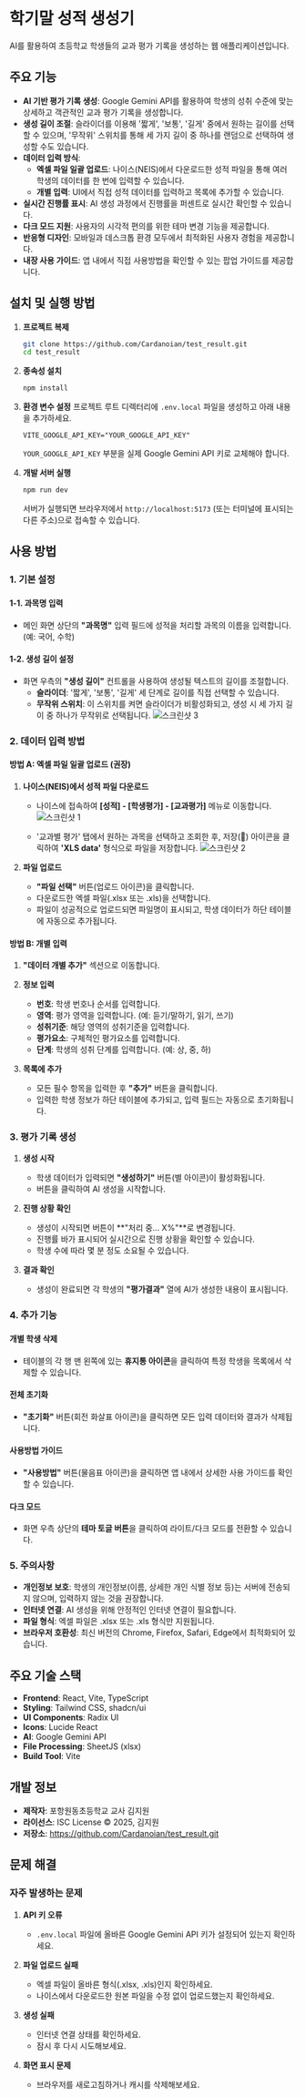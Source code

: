 # 학기말 성적 생성기

AI를 활용하여 초등학교 학생들의 교과 평가 기록을 생성하는 웹 애플리케이션입니다.

## 주요 기능

- **AI 기반 평가 기록 생성**: Google Gemini API를 활용하여 학생의 성취 수준에 맞는 상세하고 객관적인 교과 평가 기록을 생성합니다.
- **생성 길이 조절**: 슬라이더를 이용해 '짧게', '보통', '길게' 중에서 원하는 길이를 선택할 수 있으며, '무작위' 스위치를 통해 세 가지 길이 중 하나를 랜덤으로 선택하여 생성할 수도 있습니다.
- **데이터 입력 방식**:
  - **엑셀 파일 일괄 업로드**: 나이스(NEIS)에서 다운로드한 성적 파일을 통해 여러 학생의 데이터를 한 번에 입력할 수 있습니다.
  - **개별 입력**: UI에서 직접 성적 데이터를 입력하고 목록에 추가할 수 있습니다.
- **실시간 진행률 표시**: AI 생성 과정에서 진행률을 퍼센트로 실시간 확인할 수 있습니다.
- **다크 모드 지원**: 사용자의 시각적 편의를 위한 테마 변경 기능을 제공합니다.
- **반응형 디자인**: 모바일과 데스크톱 환경 모두에서 최적화된 사용자 경험을 제공합니다.
- **내장 사용 가이드**: 앱 내에서 직접 사용방법을 확인할 수 있는 팝업 가이드를 제공합니다.

## 설치 및 실행 방법

1.  **프로젝트 복제**

    ```bash
    git clone https://github.com/Cardanoian/test_result.git
    cd test_result
    ```

2.  **종속성 설치**

    ```bash
    npm install
    ```

3.  **환경 변수 설정**
    프로젝트 루트 디렉터리에 `.env.local` 파일을 생성하고 아래 내용을 추가하세요.

    ```
    VITE_GOOGLE_API_KEY="YOUR_GOOGLE_API_KEY"
    ```

    `YOUR_GOOGLE_API_KEY` 부분을 실제 Google Gemini API 키로 교체해야 합니다.

4.  **개발 서버 실행**
    ```bash
    npm run dev
    ```
    서버가 실행되면 브라우저에서 `http://localhost:5173` (또는 터미널에 표시되는 다른 주소)으로 접속할 수 있습니다.

## 사용 방법

### 1. 기본 설정

#### 1-1. 과목명 입력

- 메인 화면 상단의 **"과목명"** 입력 필드에 성적을 처리할 과목의 이름을 입력합니다. (예: 국어, 수학)

#### 1-2. 생성 길이 설정

- 화면 우측의 **"생성 길이"** 컨트롤을 사용하여 생성될 텍스트의 길이를 조절합니다.
  - **슬라이더**: '짧게', '보통', '길게' 세 단계로 길이를 직접 선택할 수 있습니다.
  - **무작위 스위치**: 이 스위치를 켜면 슬라이더가 비활성화되고, 생성 시 세 가지 길이 중 하나가 무작위로 선택됩니다.
    ![스크린샷 3](./public/3.png)

### 2. 데이터 입력 방법

#### 방법 A: 엑셀 파일 일괄 업로드 (권장)

1. **나이스(NEIS)에서 성적 파일 다운로드**

   - 나이스에 접속하여 **[성적] - [학생평가] - [교과평가]** 메뉴로 이동합니다.
     ![스크린샷 1](./public/1.png)

   - '교과별 평가' 탭에서 원하는 과목을 선택하고 조회한 후, 저장(💾) 아이콘을 클릭하여 **'XLS data'** 형식으로 파일을 저장합니다.
     ![스크린샷 2](./public/2.png)

2. **파일 업로드**
   - **"파일 선택"** 버튼(업로드 아이콘)을 클릭합니다.
   - 다운로드한 엑셀 파일(.xlsx 또는 .xls)을 선택합니다.
   - 파일이 성공적으로 업로드되면 파일명이 표시되고, 학생 데이터가 하단 테이블에 자동으로 추가됩니다.

#### 방법 B: 개별 입력

1. **"데이터 개별 추가"** 섹션으로 이동합니다.

2. **정보 입력**

   - **번호**: 학생 번호나 순서를 입력합니다.
   - **영역**: 평가 영역을 입력합니다. (예: 듣기/말하기, 읽기, 쓰기)
   - **성취기준**: 해당 영역의 성취기준을 입력합니다.
   - **평가요소**: 구체적인 평가요소를 입력합니다.
   - **단계**: 학생의 성취 단계를 입력합니다. (예: 상, 중, 하)

3. **목록에 추가**
   - 모든 필수 항목을 입력한 후 **"추가"** 버튼을 클릭합니다.
   - 입력한 학생 정보가 하단 테이블에 추가되고, 입력 필드는 자동으로 초기화됩니다.

### 3. 평가 기록 생성

1. **생성 시작**

   - 학생 데이터가 입력되면 **"생성하기"** 버튼(별 아이콘)이 활성화됩니다.
   - 버튼을 클릭하여 AI 생성을 시작합니다.

2. **진행 상황 확인**

   - 생성이 시작되면 버튼이 **"처리 중... X%"**로 변경됩니다.
   - 진행률 바가 표시되어 실시간으로 진행 상황을 확인할 수 있습니다.
   - 학생 수에 따라 몇 분 정도 소요될 수 있습니다.

3. **결과 확인**
   - 생성이 완료되면 각 학생의 **"평가결과"** 열에 AI가 생성한 내용이 표시됩니다.

### 4. 추가 기능

#### 개별 학생 삭제

- 테이블의 각 행 맨 왼쪽에 있는 **휴지통 아이콘**을 클릭하여 특정 학생을 목록에서 삭제할 수 있습니다.

#### 전체 초기화

- **"초기화"** 버튼(회전 화살표 아이콘)을 클릭하면 모든 입력 데이터와 결과가 삭제됩니다.

#### 사용방법 가이드

- **"사용방법"** 버튼(물음표 아이콘)을 클릭하면 앱 내에서 상세한 사용 가이드를 확인할 수 있습니다.

#### 다크 모드

- 화면 우측 상단의 **테마 토글 버튼**을 클릭하여 라이트/다크 모드를 전환할 수 있습니다.

### 5. 주의사항

- **개인정보 보호**: 학생의 개인정보(이름, 상세한 개인 식별 정보 등)는 서버에 전송되지 않으며, 입력하지 않는 것을 권장합니다.
- **인터넷 연결**: AI 생성을 위해 안정적인 인터넷 연결이 필요합니다.
- **파일 형식**: 엑셀 파일은 .xlsx 또는 .xls 형식만 지원됩니다.
- **브라우저 호환성**: 최신 버전의 Chrome, Firefox, Safari, Edge에서 최적화되어 있습니다.

## 주요 기술 스택

- **Frontend**: React, Vite, TypeScript
- **Styling**: Tailwind CSS, shadcn/ui
- **UI Components**: Radix UI
- **Icons**: Lucide React
- **AI**: Google Gemini API
- **File Processing**: SheetJS (xlsx)
- **Build Tool**: Vite

## 개발 정보

- **제작자**: 포항원동초등학교 교사 김지원
- **라이선스**: ISC License &copy; 2025, 김지원
- **저장소**: https://github.com/Cardanoian/test_result.git

## 문제 해결

### 자주 발생하는 문제

1. **API 키 오류**

   - `.env.local` 파일에 올바른 Google Gemini API 키가 설정되어 있는지 확인하세요.

2. **파일 업로드 실패**

   - 엑셀 파일이 올바른 형식(.xlsx, .xls)인지 확인하세요.
   - 나이스에서 다운로드한 원본 파일을 수정 없이 업로드했는지 확인하세요.

3. **생성 실패**

   - 인터넷 연결 상태를 확인하세요.
   - 잠시 후 다시 시도해보세요.

4. **화면 표시 문제**
   - 브라우저를 새로고침하거나 캐시를 삭제해보세요.
